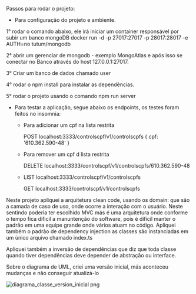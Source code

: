 Passos para rodar o projeto: 

 - Para configuração do projeto e ambiente.

1° rodar o comando abaixo, ele irá iniciar um container responsável por subir um banco mongoDB
docker run -d -p 27017:27017 -p 28017:28017 -e AUTH=no tutum/mongodb

2°  abrir um gerenciar de mongodb - exemplo MongoAtlas e após isso se conectar no Banco através do host 127.0.0.1:27017.

3° Criar um banco de dados chamado user

4° rodar o npm install para instalar as dependências.

5° rodar o projeto usando o comando npm run server

 - Para testar a aplicação, segue abaixo os endpoints, os testes foram feitos no insomnia:

    - Para adicionar um cpf na lista restrita 
        
        POST localhost:3333/controlscpf/v1/controlscpfs 
          {
            cpf: '610.362.590-48'
          }

    - Para remover um cpf d lista restrita    
        
        DELETE localhost:3333/controlscpf/v1/controlscpfs/610.362.590-48
    
    - LIST localhost:3333/controlscpf/v1/controlscpfs 
        
        GET localhost:3333/controlscpf/v1/controlscpfs 


Neste projeto apliquei a arquitetura clean code, usando os domain: que são a camada de caso de uso, 
onde ocorre a interação com o usuário. Neste sentindo poderia ter escolhido MVC más é uma arquitetura
onde conforme o tempo fica dificil a manuntenção do software, pois é dificil manter o padrão
em uma equipe grande onde vários atuam no código. Apliquei também o padrão de dependency injection as classes
são instanciadas em um único arquivo chamado index.ts

Apliquei também a inversão de dependências que diz que toda classe quando tiver dependências deve depender 
de abstração ou interface.


Sobre o diagrama de UML, criei uma versão inicial, más aconteceu mudanças e não conseguir atualizá-lo

![diagrama_classe_version_inicial png](https://user-images.githubusercontent.com/12539016/130900566-266d23ee-501d-4d5a-ae0b-c75afc8149a0.png)







